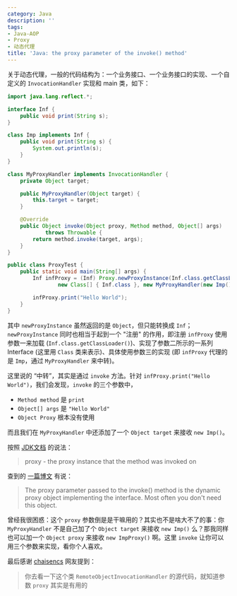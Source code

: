 ```yaml
---
category: Java
description: ''
tags:
- Java-AOP
- Proxy
- 动态代理
title: 'Java: the proxy parameter of the invoke() method'
---
```


关于动态代理，一般的代码结构为：一个业务接口、一个业务接口的实现、一个自定义的 `InvocationHandler` 实现和 main 类，如下：

```java
import java.lang.reflect.*;

interface Inf {
	public void print(String s);
}

class Imp implements Inf {
	public void print(String s) {
		System.out.println(s);
	}
}

class MyProxyHandler implements InvocationHandler {
	private Object target;

	public MyProxyHandler(Object target) {
		this.target = target;
	}

	@Override
	public Object invoke(Object proxy, Method method, Object[] args)
			throws Throwable {
		return method.invoke(target, args);
	}
}

public class ProxyTest {
	public static void main(String[] args) {
		Inf infProxy = (Inf) Proxy.newProxyInstance(Inf.class.getClassLoader(),
				new Class[] { Inf.class }, new MyProxyHandler(new Imp()));

		infProxy.print("Hello World");
	}
}
```

其中 `newProxyInstance` 虽然返回的是 `Object`，但只能转换成 `Inf`；`newProxyInstance` 同时也相当于起到一个 "注册" 的作用，即注册 `infProxy` 使用参数一来加载 (`Inf.class.getClassLoader()`)、实现了参数二所示的一系列 Interface (这里用 `Class` 类来表示)、具体使用参数三的实现 (即 `infProxy` 代理的是 `Imp`，通过 `MyProxyHandler` 来中转)。  

这里说的 “中转”，其实是通过 `invoke` 方法。针对 `infProxy.print("Hello World")`，我们会发现，`invoke` 的三个参数中，

- `Method method` 是 `print`
- `Object[] args` 是 `"Hello World"`
- `Object Proxy` 根本没有使用

而且我们在 `MyProxyHandler` 中还添加了一个 `Object target` 来接收 `new Imp()`。  

按照 [JDK文档](http://docs.oracle.com/javase/7/docs/api/java/lang/reflect/InvocationHandler.html) 的说法：

> proxy - the proxy instance that the method was invoked on

查到的 [一篇博文](http://tutorials.jenkov.com/java-reflection/dynamic-proxies.html) 有说：

> The proxy parameter passed to the invoke() method is the dynamic proxy object implementing the interface. Most often you don't need this object. 

曾经我很困惑：这个 `proxy` 参数倒是是干嘛用的？其实也不是啥大不了的事：你 `MyProxyHandler` 不是自己加了个 `Object target` 来接收 `new Imp()` 么？那我同样也可以加一个 `Object proxy` 来接收 `new ImpProxy()` 啊。这里 `invoke` 让你可以用三个参数来实现，看你个人喜欢。  

最后感谢 [chaisencs](http://chaisencs.iteye.com) 网友提到：

> 你去看一下这个类 `RemoteObjectInvocationHandler` 的源代码，就知道参数 `proxy` 其实是有用的